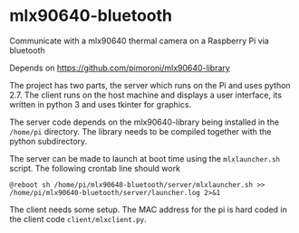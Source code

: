 # mlx90640-bluetooth
Communicate with a mlx90640 thermal camera on a Raspberry Pi via bluetooth

Depends on https://github.com/pimoroni/mlx90640-library

The project has two parts, the server which runs on the Pi and uses python 2.7. The client runs on the host machine and displays a user interface, its written in python 3 and uses tkinter for graphics.

The server code depends on the mlx90640-library being installed in the `/home/pi` directory. 
The library needs to be compiled together with the python subdirectory. 

The server can be made to launch at boot time using the `mlxlauncher.sh` script. The following crontab line should work

    @reboot sh /home/pi/mlx90640-bluetooth/server/mlxlauncher.sh >> /home/pi/mlx90640-bluetooth/server/launcher.log 2>&1

The client needs some setup. The MAC address for the pi is hard coded in the client code `client/mlxclient.py`.


